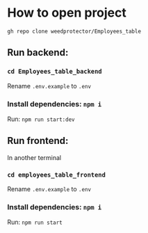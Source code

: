 # How to open project
`gh repo clone weedprotector/Employees_table`
## Run backend:

### `cd Employees_table_backend`
Rename `.env.example` to `.env`
### Install dependencies: `npm i`

Run: `npm run start:dev`


## Run frontend:
In another terminal
### `cd employees_table_frontend`
Rename `.env.example` to `.env`
### Install dependencies: `npm i`

Run: `npm run start`
